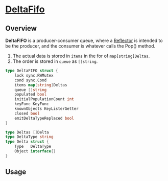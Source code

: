 # [DeltaFifo]()

## Overview

**DeltaFIFO** is a producer-consumer queue, where a [Reflector](../reflector) is intended to be the producer, and the consumer is whatever calls the Pop() method.

1. The actual data is stored in `items` in the for of `map[string]Deltas`.
1. The order is stored in `queue` as `[]string`.

```go
type DeltaFIFO struct {
	lock sync.RWMutex
	cond sync.Cond
	items map[string]Deltas
	queue []string
	populated bool
	initialPopulationCount int
	keyFunc KeyFunc
	knownObjects KeyListerGetter
	closed bool
	emitDeltaTypeReplaced bool
}
```

```go
type Deltas []Delta
type DeltaType string
type Delta struct {
	Type   DeltaType
	Object interface{}
}
```

## Usage
